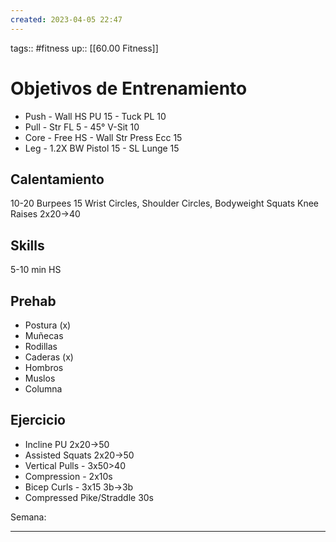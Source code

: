 ```yaml
---
created: 2023-04-05 22:47
---
```

tags:: #fitness
up:: [[60.00 Fitness]]
# Objetivos de Entrenamiento
- Push - Wall HS PU 15 - Tuck PL 10
- Pull - Str FL 5 - 45° V-Sit 10
- Core - Free HS - Wall Str Press Ecc 15
- Leg - 1.2X BW Pistol 15 - SL Lunge 15

## Calentamiento
10-20 Burpees
15 Wrist Circles, Shoulder Circles, Bodyweight Squats
Knee Raises 2x20->40

## Skills
5-10 min HS

## Prehab
- Postura (x)
- Muñecas
- Rodillas
- Caderas (x)
- Hombros
- Muslos
- Columna

## Ejercicio
- Incline PU 2x20->50
- Assisted Squats 2x20->50
- Vertical Pulls - 3x50>40
- Compression - 2x10s
- Bicep Curls - 3x15 3b->3b
- Compressed Pike/Straddle 30s

Semana: 
___
